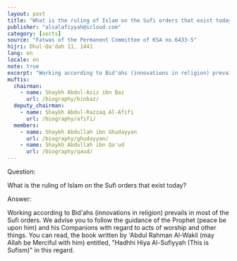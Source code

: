 ```yaml
---
layout: post
title: "What is the ruling of Islam on the Sufi orders that exist today"
publisher: "alsalafiyyah@icloud.com"
category: [sects]
source: "Fatwas of the Permanent Committee of KSA no.6433-5"
hijri: Dhul-Qa'dah 11, 1441
lang: en
locale: en
note: true
excerpt: "Working according to Bid'ahs (innovations in religion) prevails in most of the Sufi orders. We advise you to follow the guidance of the Prophet (peace be upon him) and his Companions with regard to acts of worship and other things."
muftis:
  chairman: 
    - name: Shaykh Abdul-Aziz ibn Baz
      url: /biography/binbaz/
  deputy_chairman:
    - name: Shaykh Abdul-Razzaq Al-Afifi
      url: /biography/afifi/
  members: 
    - name: Shaykh Abdullah ibn Ghudayyan
      url: /biography/ghudayyan/
    - name: Shaykh Abdullah ibn Qa'ud
      url: /biography/qaud/
---
```


Question: 

What is the ruling of Islam on the Sufi orders that exist today?

Answer: 

Working according to Bid'ahs (innovations in religion) prevails in most of the Sufi orders. We advise you to follow the guidance of the Prophet (peace be upon him) and his Companions with regard to acts of worship and other things. You can read, the book written by 'Abdul Rahman Al-Wakil (may Allah be Merciful with him) entitled, "Hadhhi Hiya Al-Sufiyyah (This is Sufism)" in this regard.
